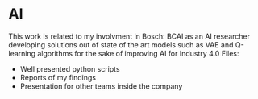 # AI
This work is related to my involvment in Bosch: BCAI as an AI researcher developing solutions out of state of the art models such as VAE and Q-learning algorithms for the sake of improving AI for Industry 4.0
Files:
- Well presented python scripts 
- Reports of my findings
- Presentation for other teams inside the company

